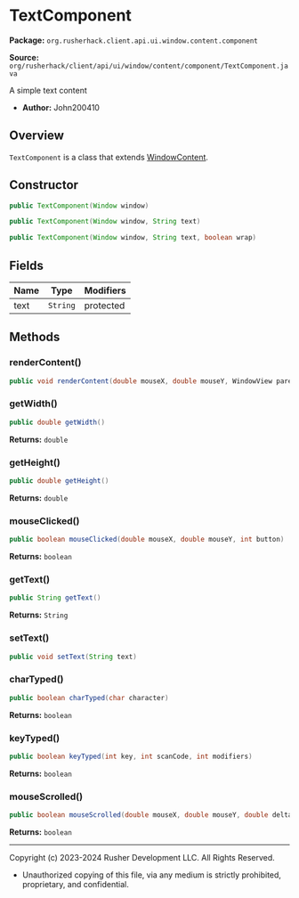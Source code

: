 # TextComponent

**Package:** `org.rusherhack.client.api.ui.window.content.component`

**Source:** `org/rusherhack/client/api/ui/window/content/component/TextComponent.java`

A simple text content
* **Author:** John200410



## Overview

`TextComponent` is a class that extends [WindowContent](WindowContent.md).

## Constructor

```java
public TextComponent(Window window)
```

```java
public TextComponent(Window window, String text)
```

```java
public TextComponent(Window window, String text, boolean wrap)
```

## Fields

| Name | Type | Modifiers |
|------|------|----------|
| text | `String` | protected |


## Methods

### renderContent()

```java
public void renderContent(double mouseX, double mouseY, WindowView parent)
```

### getWidth()

```java
public double getWidth()
```

**Returns:** `double`

### getHeight()

```java
public double getHeight()
```

**Returns:** `double`

### mouseClicked()

```java
public boolean mouseClicked(double mouseX, double mouseY, int button)
```

**Returns:** `boolean`

### getText()

```java
public String getText()
```

**Returns:** `String`

### setText()

```java
public void setText(String text)
```

### charTyped()

```java
public boolean charTyped(char character)
```

**Returns:** `boolean`

### keyTyped()

```java
public boolean keyTyped(int key, int scanCode, int modifiers)
```

**Returns:** `boolean`

### mouseScrolled()

```java
public boolean mouseScrolled(double mouseX, double mouseY, double delta)
```

**Returns:** `boolean`

---

Copyright (c) 2023-2024 Rusher Development LLC. All Rights Reserved.
* Unauthorized copying of this file, via any medium is strictly prohibited, proprietary, and confidential.
